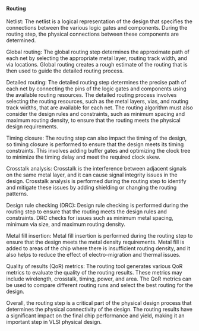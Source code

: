 #### Routing

Netlist: The netlist is a logical representation of the design that specifies the connections between the various logic gates and components. During the routing step, the physical connections between these components are determined.

Global routing: The global routing step determines the approximate path of each net by selecting the appropriate metal layer, routing track width, and via locations. Global routing creates a rough estimate of the routing that is then used to guide the detailed routing process.

Detailed routing: The detailed routing step determines the precise path of each net by connecting the pins of the logic gates and components using the available routing resources. The detailed routing process involves selecting the routing resources, such as the metal layers, vias, and routing track widths, that are available for each net. The routing algorithm must also consider the design rules and constraints, such as minimum spacing and maximum routing density, to ensure that the routing meets the physical design requirements.

Timing closure: The routing step can also impact the timing of the design, so timing closure is performed to ensure that the design meets its timing constraints. This involves adding buffer gates and optimizing the clock tree to minimize the timing delay and meet the required clock skew.

Crosstalk analysis: Crosstalk is the interference between adjacent signals on the same metal layer, and it can cause signal integrity issues in the design. Crosstalk analysis is performed during the routing step to identify and mitigate these issues by adding shielding or changing the routing patterns.

Design rule checking (DRC): Design rule checking is performed during the routing step to ensure that the routing meets the design rules and constraints. DRC checks for issues such as minimum metal spacing, minimum via size, and maximum routing density.

Metal fill insertion: Metal fill insertion is performed during the routing step to ensure that the design meets the metal density requirements. Metal fill is added to areas of the chip where there is insufficient routing density, and it also helps to reduce the effect of electro-migration and thermal issues.

Quality of results (QoR) metrics: The routing tool generates various QoR metrics to evaluate the quality of the routing results. These metrics may include wirelength, crosstalk, timing, power, and area. The QoR metrics can be used to compare different routing runs and select the best routing for the design.

Overall, the routing step is a critical part of the physical design process that determines the physical connectivity of the design. The routing results have a significant impact on the final chip performance and yield, making it an important step in VLSI physical design.
